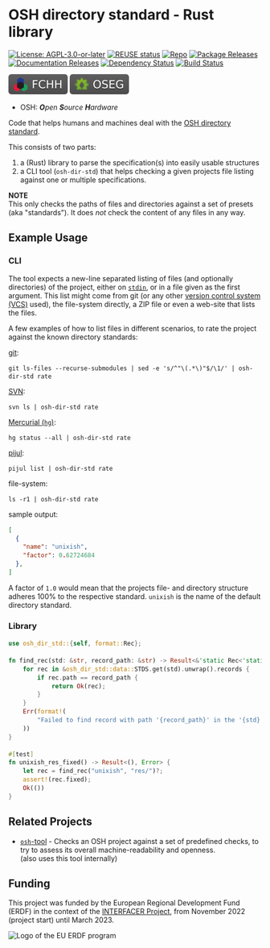 <!--
SPDX-FileCopyrightText: 2022 - 2023 Robin Vobruba <hoijui.quaero@gmail.com>

SPDX-License-Identifier: CC0-1.0
-->

# OSH directory standard - Rust library

[![License: AGPL-3.0-or-later](
    https://img.shields.io/badge/License-AGPL%203.0+-blue.svg)](
    LICENSE.txt)
[![REUSE status](
    https://api.reuse.software/badge/github.com/hoijui/osh-dir-std-rs)](
    https://api.reuse.software/info/github.com/hoijui/osh-dir-std-rs)
[![Repo](
    https://img.shields.io/badge/Repo-GitHub-555555&logo=github.svg)](
    https://github.com/hoijui/osh-dir-std-rs)
[![Package Releases](
    https://img.shields.io/crates/v/osh_dir_std.svg)](
    https://crates.io/crates/osh_dir_std)
[![Documentation Releases](
    https://docs.rs/osh_dir_std/badge.svg)](
    https://docs.rs/osh_dir_std)
[![Dependency Status](
    https://deps.rs/repo/github/hoijui/osh-dir-std-rs/status.svg)](
    https://deps.rs/repo/github/hoijui/osh-dir-std-rs)
[![Build Status](
    https://github.com/hoijui/osh-dir-std-rs/workflows/build/badge.svg)](
    https://github.com/hoijui/osh-dir-std-rs/actions)

[![In cooperation with FabCity Hamburg](
    https://raw.githubusercontent.com/osegermany/tiny-files/master/res/media/img/badge-fchh.svg)](
    https://fabcity.hamburg)
[![In cooperation with Open Source Ecology Germany](
    https://raw.githubusercontent.com/osegermany/tiny-files/master/res/media/img/badge-oseg.svg)](
    https://opensourceecology.de)

* OSH: _**O**pen **S**ource **H**ardware_

Code that helps humans and machines deal with
the [OSH directory standard](
https://github.com/hoijui/osh-dir-std).

This consists of two parts:

1. a (Rust) library to parse the specification(s) into easily usable structures
2. a CLI tool (`osh-dir-std`) that helps checking a given projects file listing
    against one or multiple specifications.

**NOTE** \
This only checks the paths of files and directories
against a set of presets (aka "standards").
It does _not_ check the content of any files in any way.

## Example Usage

### CLI

The tool expects a new-line separated listing of files
(and optionally directories) of the project,
either on [`stdin`](
https://en.wikipedia.org/wiki/Standard_streams#Standard_input_(stdin)),
or in a file given as the first argument.
This list might come from git
(or any other [version control system (VCS)](
https://en.wikipedia.org/wiki/Version_control) used),
the file-system directly,
a ZIP file or even a web-site that lists the files.

A few examples of how to list files in different scenarios,
to rate the project against the known directory standards:

[git](https://git-scm.com/):

```shell
git ls-files --recurse-submodules | sed -e 's/^"\(.*\)"$/\1/' | osh-dir-std rate
```

[SVN](https://subversion.apache.org/):

```shell
svn ls | osh-dir-std rate
```

[Mercurial (`hg`)](https://www.mercurial-scm.org/):

```shell
hg status --all | osh-dir-std rate
```

[pijul](https://pijul.org/):

```shell
pijul list | osh-dir-std rate
```

file-system:

```shell
ls -r1 | osh-dir-std rate
```

sample output:

```json
[
  {
    "name": "unixish",
    "factor": 0.62724684
  },
]
```

A factor of `1.0` would mean that the projects file- and directory structure
adheres 100% to the respective standard.
`unixish` is the name of the default directory standard.

### Library

```rust
use osh_dir_std::{self, format::Rec};

fn find_rec(std: &str, record_path: &str) -> Result<&'static Rec<'static>, String> {
    for rec in &osh_dir_std::data::STDS.get(std).unwrap().records {
        if rec.path == record_path {
            return Ok(rec);
        }
    }
    Err(format!(
        "Failed to find record with path '{record_path}' in the '{std}' dir standard"
    ))
}

#[test]
fn unixish_res_fixed() -> Result<(), Error> {
    let rec = find_rec("unixish", "res/")?;
    assert!(rec.fixed);
    Ok(())
}
```

## Related Projects

* [`osh`-tool](https://github.com/hoijui/osh-tool) -
  Checks an OSH project against a set of predefined checks,
  to try to assess its overall machine-readability and openness. \
  (also uses this tool internally)

## Funding

This project was funded by the European Regional Development Fund (ERDF)
in the context of the [INTERFACER Project](https://www.interfacerproject.eu/),
from November 2022 (project start)
until March 2023.

![Logo of the EU ERDF program](
    https://cloud.fabcity.hamburg/s/TopenKEHkWJ8j5P/download/logo-eu-erdf.png)
